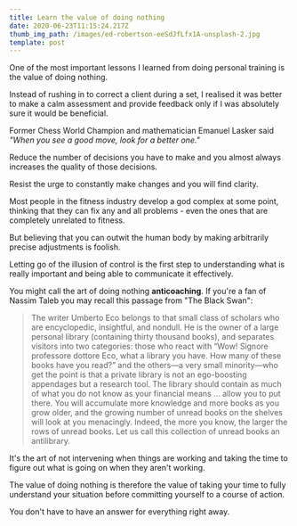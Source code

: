 ```yaml
---
title: Learn the value of doing nothing
date: 2020-06-23T11:15:24.217Z
thumb_img_path: /images/ed-robertson-eeSdJfLfx1A-unsplash-2.jpg
template: post
---
```

One of the most important lessons I learned from doing personal training is the value of doing nothing.

Instead of rushing in to correct a client during a set, I realised it was better to make a calm assessment and provide feedback only if I was absolutely sure it would be beneficial.

Former Chess World Champion and mathematician Emanuel Lasker said *"When you see a good move, look for a better one."*

Reduce the number of decisions you have to make and you almost always increases the quality of those decisions.

Resist the urge to constantly make changes and you will find clarity.

Most people in the fitness industry develop a god complex at some point, thinking that they can fix any and all problems - even the ones that are completely unrelated to fitness.

But believing that you can outwit the human body by making arbitrarily precise adjustments is foolish.

Letting go of the illusion of control is the first step to understanding what is really important and being able to communicate it effectively.

You might call the art of doing nothing **anticoaching**. If you're a fan of Nassim Taleb you may recall this passage from "The Black Swan":

> The writer Umberto Eco belongs to that small class of scholars who are encyclopedic, insightful, and nondull. He is the owner of a large personal library (containing thirty thousand books), and separates visitors into two categories: those who react with “Wow! Signore professore dottore Eco, what a library you have. How many of these books have you read?” and the others—a very small minority—who get the point is that a private library is not an ego-boosting appendages but a research tool. The library should contain as much of what you do not know as your financial means … allow you to put there. You will accumulate more knowledge and more books as you grow older, and the growing number of unread books on the shelves will look at you menacingly. Indeed, the more you know, the larger the rows of unread books. Let us call this collection of unread books an antilibrary.

It's the art of not intervening when things are working and taking the time to figure out what is going on when they aren't working.

The value of doing nothing is therefore the value of taking your time to fully understand your situation before committing yourself to a course of action.

You don't have to have an answer for everything right away.
